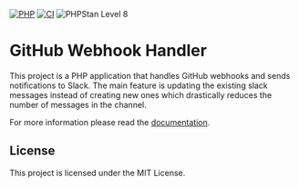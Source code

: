 [![PHP](https://img.shields.io/badge/PHP-8.4-4F5B93?logo=php)](https://img.shields.io/badge/PHP-8.4-4F5B93?logo=php)
[![CI](https://github.com/mptooling/pr-bot/actions/workflows/ci.yml/badge.svg?branch=main)](https://github.com/mptooling/pr-bot/actions/workflows/ci.yml)
![PHPStan Level 8](https://img.shields.io/badge/PHPStan-Level%208-blue?logo=php)

# GitHub Webhook Handler

This project is a PHP application that handles GitHub webhooks and sends notifications to Slack.
The main feature is updating the existing slack messages instead of creating new ones which
drastically reduces the number of messages in the channel.

For more information please read the [documentation](docs/index.md).

## License

This project is licensed under the MIT License.
